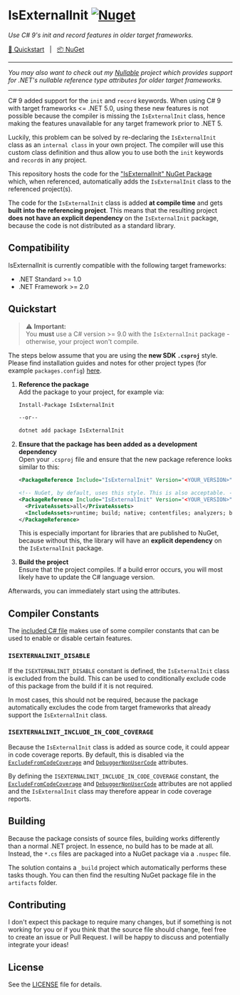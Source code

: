 # IsExternalInit [![Nuget](https://img.shields.io/nuget/v/IsExternalInit)](https://www.nuget.org/packages/IsExternalInit)

_Use C# 9's init and record features in older target frameworks._

[:running: Quickstart](#quickstart) &nbsp; | &nbsp; [:package: NuGet](https://www.nuget.org/packages/isexternalinit)

<hr/>

_You may also want to check out my [Nullable](https://github.com/manuelroemer/Nullable)
project which provides support for .NET's nullable reference type attributes for older target frameworks._

<hr/>


C# 9 added support for the `init` and `record` keywords. When using C# 9 with target frameworks
<= .NET 5.0, using these new features is not possible because the compiler is missing the
`IsExternalInit` class, hence making the features unavailable for any target framework prior to
.NET 5.

Luckily, this problem can be solved by re-declaring the `IsExternalInit` class as an
`internal class` in your own project. The compiler will use this custom class definition and thus
allow you to use both the `init` keywords and `record`s in any project.

This repository hosts the code for the ["IsExternalInit" NuGet Package](https://www.nuget.org/packages/IsExternalInit)
which, when referenced, automatically adds the `IsExternalInit` class to the referenced project(s).

The code for the `IsExternalInit` class is added **at compile time** and gets **built into the referencing project**.
This means that the resulting project **does not have an explicit dependency** on the `IsExternalInit`
package, because the code is not distributed as a standard library.


## Compatibility

IsExternalInit is currently compatible with the following target frameworks:

* .NET Standard >= 1.0
* .NET Framework >= 2.0


## Quickstart

> :warning: **Important:** <br/>
> You **must** use a C# version >= 9.0 with the `IsExternalInit` package - otherwise, your project won't compile.

The steps below assume that you are using the **new SDK `.csproj`** style.
Please find installation guides and notes for other project types (for example `packages.config`)
[here](https://github.com/manuelroemer/Nullable/wiki).

1. **Reference the package** <br/>
   Add the package to your project, for example via:

   ```sh
   Install-Package IsExternalInit

   --or--

   dotnet add package IsExternalInit
   ```
2. **Ensure that the package has been added as a development dependency** <br/>
   Open your `.csproj` file and ensure that the new package reference looks similar to this:

   ```xml
   <PackageReference Include="IsExternalInit" Version="<YOUR_VERSION>" PrivateAssets="all" />

   <!-- NuGet, by default, uses this style. This is also acceptable. -->
   <PackageReference Include="IsExternalInit" Version="<YOUR_VERSION>">
     <PrivateAssets>all</PrivateAssets>
     <IncludeAssets>runtime; build; native; contentfiles; analyzers; buildtransitive</IncludeAssets>
   </PackageReference>
   ```

   This is especially important for libraries that are published to NuGet, because without this,
   the library will have an **explicit dependency** on the `IsExternalInit` package.
3. **Build the project** <br/>
   Ensure that the project compiles. If a build error occurs, you will most likely have to update
   the C# language version.

Afterwards, you can immediately start using the attributes.


## Compiler Constants

The [included C# file](https://github.com/manuelroemer/IsExternalInit/blob/master/src/IsExternalInit/IsExternalInit.cs)
makes use of some compiler constants that can be used to enable or disable certain features.

### `ISEXTERNALINIT_DISABLE`

If the `ISEXTERNALINIT_DISABLE` constant is defined, the `IsExternalInit` class is excluded from the build.
This can be used to conditionally exclude code of this package from the build if it is not required.

In most cases, this should not be required, because the package automatically excludes the code
from target frameworks that already support the `IsExternalInit` class.


### `ISEXTERNALINIT_INCLUDE_IN_CODE_COVERAGE`

Because the `IsExternalInit` class is added as source code, it could appear in code coverage reports.
By default, this is disabled via the [`ExcludeFromCodeCoverage`](https://docs.microsoft.com/en-us/dotnet/api/system.diagnostics.codeanalysis.excludefromcodecoverageattribute?view=netcore-3.0)
and [`DebuggerNonUserCode`](https://docs.microsoft.com/en-us/dotnet/api/system.diagnostics.debuggernonusercodeattribute?view=netcore-3.0)
attributes.

By defining the `ISEXTERNALINIT_INCLUDE_IN_CODE_COVERAGE` constant, the [`ExcludeFromCodeCoverage`](https://docs.microsoft.com/en-us/dotnet/api/system.diagnostics.codeanalysis.excludefromcodecoverageattribute?view=netcore-3.0)
and [`DebuggerNonUserCode`](https://docs.microsoft.com/en-us/dotnet/api/system.diagnostics.debuggernonusercodeattribute?view=netcore-3.0)
attributes are not applied and the `IsExternalInit` class may therefore appear in code coverage reports.


## Building

Because the package consists of source files, building works differently than a normal .NET project.
In essence, no build has to be made at all. Instead, the `*.cs` files are packaged into a NuGet package via a `.nuspec` file.

The solution contains a `_build` project which automatically performs these tasks though. You can then
find the resulting NuGet package file in the `artifacts` folder.


## Contributing

I don't expect this package to require many changes, but if something is not working for you or
if you think that the source file should change, feel free to create an issue or Pull Request.
I will be happy to discuss and potentially integrate your ideas!


## License

See the [LICENSE](./LICENSE) file for details.
